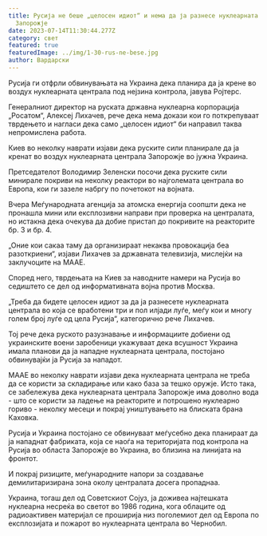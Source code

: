 ```yaml
---
title: Русија не беше „целосен идиот“ и нема да ја разнесе нуклеарната централа
  Запорожје
date: 2023-07-14T11:30:44.277Z
category: свет
featured: true
featuredImage: ../img/1-30-rus-ne-bese.jpg
author: Вардарски
---
```

Русија ги отфрли обвинувањата на Украина дека планира да ја крене во воздух нуклеарната централа под нејзина контрола, јавува Ројтерс.

Генералниот директор на руската државна нуклеарна корпорација „Росатом“, Алексеј Лихачев, рече дека нема докази кои го поткрепуваат тврдењето и нагласи дека само „целосен идиот“ би направил таква непромислена работа.

Киев во неколку наврати изјави дека руските сили планирале да ја кренат во воздух нуклеарната централа Запорожје во јужна Украина.

Претседателот Володимир Зеленски посочи дека руските сили минирале покриви на неколку реактори во најголемата централа во Европа, кои ги зазеле набргу по почетокот на војната.

Вчера Меѓународната агенција за атомска енергија соопшти дека не пронашла мини или експлозивни направи при проверка на централата, но истакна дека очекува да добие пристап до покривите на реакторите бр. 3 и бр. 4.

„Оние кои сакаа таму да организираат некаква провокација беа разоткриени“, изјави Лихачев за државната телевизија, мислејќи на заклучоците на МААЕ.

Според него, тврдењата на Киев за наводните намери на Русија во седиштето се дел од информативната војна против Москва.

„Треба да бидете целосен идиот за да ја разнесете нуклеарната централа во која се вработени три и пол илјади луѓе, меѓу кои и многу голем број луѓе од цела Русија“, категорично рече Лихачев.

Тој рече дека руското разузнавање и информациите добиени од украинските воени заробеници укажуваат дека всушност Украина имала планови да ја нападне нуклеарната централа, постојано обвинувајќи ја Русија за нападот.

МААЕ во неколку наврати изјави дека нуклеарната централа не треба да се користи за складирање или како база за тешко оружје. Исто така, се забележува дека нуклеарната централа Запорожје има доволно вода - што се користи за ладење на реакторите и потрошено нуклеарно гориво - неколку месеци и покрај уништувањето на блиската брана Каховка.

Русија и Украина постојано се обвинуваат меѓусебно дека планираат да ја нападнат фабриката, која се наоѓа на територијата под контрола на Русија во областа Запорожје во Украина, во близина на линијата на фронтот.

И покрај ризиците, меѓународните напори за создавање демилитаризирана зона околу централата досега пропаднаа.

Украина, тогаш дел од Советскиот Сојуз, ја доживеа најтешката нуклеарна несреќа во светот во 1986 година, кога облаците од радиоактивен материјал се проширија низ поголемиот дел од Европа по експлозијата и пожарот во нуклеарната централа во Чернобил.